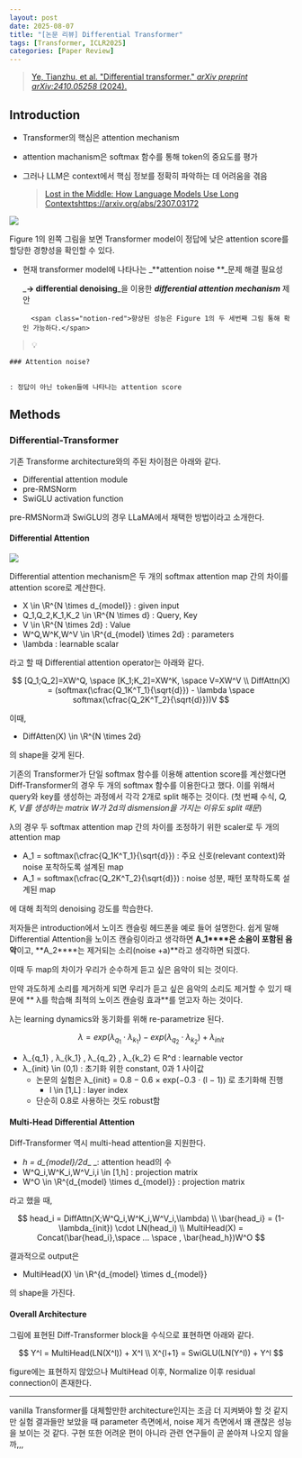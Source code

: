 ```yaml
---
layout: post
date: 2025-08-07
title: "[논문 리뷰] Differential Transformer"
tags: [Transformer, ICLR2025]
categories: [Paper Review]
---
```


> [Ye, Tianzhu, et al. "Differential transformer." ](https://arxiv.org/abs/2410.05258)[_arXiv preprint arXiv:2410.05258_](https://arxiv.org/abs/2410.05258)[ (2024).](https://arxiv.org/abs/2410.05258)



## Introduction

- Transformer의 핵심은 attention mechanism
- attention machanism은 softmax 함수를 통해 token의 중요도를 평가
- 그러나 LLM은 context에서 핵심 정보를 정확히 파악하는 데 어려움을 겪음

	> [Lost in the Middle: How Language Models Use Long Contextshttps://arxiv.org/abs/2307.03172](https://arxiv.org/abs/2307.03172)


![](https://prod-files-secure.s3.us-west-2.amazonaws.com/542b861c-36a8-4051-84e5-8804b6728dba/9083ea56-691a-4752-ae26-47f403431ac8/image.png?X-Amz-Algorithm=AWS4-HMAC-SHA256&X-Amz-Content-Sha256=UNSIGNED-PAYLOAD&X-Amz-Credential=ASIAZI2LB466ZEY34OIB%2F20250821%2Fus-west-2%2Fs3%2Faws4_request&X-Amz-Date=20250821T210053Z&X-Amz-Expires=3600&X-Amz-Security-Token=IQoJb3JpZ2luX2VjEK3%2F%2F%2F%2F%2F%2F%2F%2F%2F%2FwEaCXVzLXdlc3QtMiJGMEQCICf1nArEMTOwBStHJwjBbHgcbaCV48%2BG90sqd3%2F3zSgsAiA5eLCyRzMz1y9ZBWmCmBboCVOeHloiaHTS%2Fg11hjzWhyqIBAj2%2F%2F%2F%2F%2F%2F%2F%2F%2F%2F8BEAAaDDYzNzQyMzE4MzgwNSIMEkmIfRSUuoz7CyrzKtwDiJHq6brYUlGrZxjMYRricZwZ7gGC2Vlw6CmpAAwFPEluUs7flj0XNgdaiwx6VsaJjnKA6%2B1ilYXDBmM7TaJr2%2BTfIihlo5uHUYlmusxXF3di5swUbwi2aDk39tx0kXB0WrxZ1xkQLY5bfzH30XssnmjTsp0ooxB0ZKxRUNd0JJbDV6ZpUox7%2FxRnTxh5mwaT6GKnqFi2iG0RkRAdXKExv8oj6YazQGOqYax8Bsx%2BnJbpmCr%2Bcz56K5DRlMvntkrophzstMvvmYg6QRPPV10rrjnrP5rGGUceYzx01%2B981MxbBZLvsNePS7IbinNCMpx5IABRYFGiGFe9R4tH9Y%2FRiHIvF8kpXzllUOU7hh3dEEbqEugbEeJlwc6EyXYQgOUmyhVII0PYZD94OdIcf64C43fjxC9O3onBRYaiv3BSfFZMN5f7yckqfdKaCrluxPuHLnq8b46oBIk%2FpEXMu90zS0KgFesRvLbFxVPBz1WwNeO4BPESjivQ7HUhlGq3hbQiz2Mxwe3YgGC6ac%2B%2FCwmIoBmwWjjp%2BLhIpe0CnkLGlICHadQkQ3Koo1cf13AX6ZgcSVUnng%2BITerqU9sGRgzZ4CjIaWFpVDDlLFbufUxFOmQ%2FJ5fgPBvaVlPZNqIwsoyexQY6pgGs2PAvWqR2lk60WSRAHoHrheBfA04i0UImUIVM9aDMhHI9prdtgwGwy%2F5tZHuRVGDXWWRDQNjKy0Svn6s0pXWN8TtUYlPD0p9M6KgqG75mkc4DMx2LbG95lOHhjKdgeLaM%2FiuP9P6jSIgouQtRepObvkihJT4omFurzCFBd5XnG8hvfBpMb36CR8xBn3EguGcpY9lKUE%2BM9OGvtiupS65vIO548337&X-Amz-Signature=c23cb6ce457aea2e84ad8bc3b3c6cb9f9a9168fdae31ee9132f9a2fbf6bd11d3&X-Amz-SignedHeaders=host&x-amz-checksum-mode=ENABLED&x-id=GetObject)


Figure 1의 왼쪽 그림을 보면 Transformer model이 정답에 낮은 attention score를 할당한 경향성을 확인할 수 있다.

- 현재 transformer model에 나타나는 _**attention noise **_문제 해결 필요성

	_**→ differential denoising**_을 이용한 _**differential attention mechanism**_ 제안


		<span class="notion-red">향상된 성능은 Figure 1의 두 세번째 그림 통해 확인 가능하다.</span>


> 💡 


	### Attention noise?


	: 정답이 아닌 token들에 나타나는 attention score



## Methods



### Differential-Transformer


기존 Transforme architecture와의 주된 차이점은 아래와 같다.

- Differential attention module
- pre-RMSNorm
- SwiGLU activation function

pre-RMSNorm과 SwiGLU의 경우 LLaMA에서 채택한 방법이라고 소개한다.



#### Differential Attention


![](https://prod-files-secure.s3.us-west-2.amazonaws.com/542b861c-36a8-4051-84e5-8804b6728dba/116d70b2-1963-4810-9167-f4c7d8a06e8f/image.png?X-Amz-Algorithm=AWS4-HMAC-SHA256&X-Amz-Content-Sha256=UNSIGNED-PAYLOAD&X-Amz-Credential=ASIAZI2LB466ZEY34OIB%2F20250821%2Fus-west-2%2Fs3%2Faws4_request&X-Amz-Date=20250821T210053Z&X-Amz-Expires=3600&X-Amz-Security-Token=IQoJb3JpZ2luX2VjEK3%2F%2F%2F%2F%2F%2F%2F%2F%2F%2FwEaCXVzLXdlc3QtMiJGMEQCICf1nArEMTOwBStHJwjBbHgcbaCV48%2BG90sqd3%2F3zSgsAiA5eLCyRzMz1y9ZBWmCmBboCVOeHloiaHTS%2Fg11hjzWhyqIBAj2%2F%2F%2F%2F%2F%2F%2F%2F%2F%2F8BEAAaDDYzNzQyMzE4MzgwNSIMEkmIfRSUuoz7CyrzKtwDiJHq6brYUlGrZxjMYRricZwZ7gGC2Vlw6CmpAAwFPEluUs7flj0XNgdaiwx6VsaJjnKA6%2B1ilYXDBmM7TaJr2%2BTfIihlo5uHUYlmusxXF3di5swUbwi2aDk39tx0kXB0WrxZ1xkQLY5bfzH30XssnmjTsp0ooxB0ZKxRUNd0JJbDV6ZpUox7%2FxRnTxh5mwaT6GKnqFi2iG0RkRAdXKExv8oj6YazQGOqYax8Bsx%2BnJbpmCr%2Bcz56K5DRlMvntkrophzstMvvmYg6QRPPV10rrjnrP5rGGUceYzx01%2B981MxbBZLvsNePS7IbinNCMpx5IABRYFGiGFe9R4tH9Y%2FRiHIvF8kpXzllUOU7hh3dEEbqEugbEeJlwc6EyXYQgOUmyhVII0PYZD94OdIcf64C43fjxC9O3onBRYaiv3BSfFZMN5f7yckqfdKaCrluxPuHLnq8b46oBIk%2FpEXMu90zS0KgFesRvLbFxVPBz1WwNeO4BPESjivQ7HUhlGq3hbQiz2Mxwe3YgGC6ac%2B%2FCwmIoBmwWjjp%2BLhIpe0CnkLGlICHadQkQ3Koo1cf13AX6ZgcSVUnng%2BITerqU9sGRgzZ4CjIaWFpVDDlLFbufUxFOmQ%2FJ5fgPBvaVlPZNqIwsoyexQY6pgGs2PAvWqR2lk60WSRAHoHrheBfA04i0UImUIVM9aDMhHI9prdtgwGwy%2F5tZHuRVGDXWWRDQNjKy0Svn6s0pXWN8TtUYlPD0p9M6KgqG75mkc4DMx2LbG95lOHhjKdgeLaM%2FiuP9P6jSIgouQtRepObvkihJT4omFurzCFBd5XnG8hvfBpMb36CR8xBn3EguGcpY9lKUE%2BM9OGvtiupS65vIO548337&X-Amz-Signature=7c707b1eb206bcb16b563c8a3fd07401828305bbf892cad6128c95a3237b2430&X-Amz-SignedHeaders=host&x-amz-checksum-mode=ENABLED&x-id=GetObject)


Differential attention mechanism은 두 개의 softmax attention map 간의 차이를 attention score로 계산한다.

- X \in \R^{N \times d\_{model}} : given input
- Q\_1,Q\_2,K\_1,K\_2 \in \R^{N \times d} : Query, Key
- V \in \R^{N \times 2d} : Value
- W^Q,W^K,W^V \in \R^{d\_{model} \times 2d} : parameters
- \lambda : learnable scalar

라고 할 때 Differential attention operator는 아래와 같다.


$$
[Q_1;Q_2]=XW^Q, \space [K_1;K_2]=XW^K, \space V=XW^V \\
DiffAttn(X) = (softmax(\cfrac{Q_1K^T_1}{\sqrt{d}}) - \lambda \space softmax(\cfrac{Q_2K^T_2}{\sqrt{d}}))V
$$


이때,

- DiffAtten(X) \in \R^{N \times 2d}

의 shape을 갖게 된다.


기존의 Transformer가 단일 softmax 함수를 이용해 attention score를 계산했다면 Diff-Transformer의 경우 두 개의 softmax 함수를 이용한다고 했다. 이를 위해서 query와 key를 생성하는 과정에서 각각 2개로 split 해주는 것이다. <span class="notion-red">(첫 번째 수식, </span><span class="notion-red">_Q, K, V를 생성하는 matrix W가 2d의 dismension을 가지는 이유도 split 때문_</span><span class="notion-red">)</span>


 λ의 경우 두 softmax attention map 간의 차이를 조정하기 위한 scaler로 두 개의 attention map

- A\_1 = softmax(\cfrac{Q\_1K^T\_1}{\sqrt{d}}) : 주요 신호(relevant context)와 noise 포착하도록 설계된 map
- A\_1 = softmax(\cfrac{Q\_2K^T\_2}{\sqrt{d}}) : noise 성분, 패턴 포착하도록 설계된 map 

에 대해 최적의 denoising 강도를 학습한다.


저자들은 introduction에서 노이즈 캔슬링 헤드폰을 예로 들어 설명한다. 쉽게 말해 Differential Attention을 노이즈 캔슬링이라고 생각하면 **A\_1****은 소음이 포함된 음악**이고, **A\_2****는 제거되는 소리(noise +a)**라고 생각하면 되겠다. 


이때 두 map의 차이가 우리가 순수하게 듣고 싶은 음악이 되는 것이다. 


만약 과도하게 소리를 제거하게 되면 우리가 듣고 싶은 음악의 소리도 제거할 수 있기 때문에 ** λ를 학습해 최적의 노이즈 캔슬링 효과**를 얻고자 하는 것이다.


λ는 learning dynamics와 동기화를 위해 re-parametrize 된다.


$$
\lambda = exp(\lambda_{q_1} \cdot \lambda_{k_1}) - exp(\lambda_{q_2} \cdot \lambda_{k_2}) + \lambda_{init}
$$

- λ\_{q\_1} , λ\_{k\_1} , λ\_{q\_2} , λ\_{k\_2} ∈ R^d : learnable vector
- λ\_{init} \in (0,1) : 초기화 위한 constant, 0과 1 사이값
	- 논문의 실험은 λ\_{init} = 0.8 − 0.6 × exp(−0.3 · (l − 1)) 로 초기화해 진행
		- l \in [1,L] : layer index
	- 단순히 0.8로 사용하는 것도 robust함


#### **Multi-Head Differential Attention**


Diff-Transformer 역시 multi-head attention을 지원한다.

- _h = d\_{model}/2d__ _: attention head의 수
- W^Q\_i,W^K\_i,W^V\_i,i \in [1,h] : projection matrix
- W^O \in \R^{d\_{model} \times d\_{model}} : projection matrix

라고 했을 때,


$$
head_i = DiffAttn(X;W^Q_i,W^K_i,W^V_i,\lambda) \\
\bar{head_i} = (1-\lambda_{init}) \cdot LN(head_i) \\
MultiHead(X) = Concat(\bar{head_i},\space ... \space , \bar{head_h})W^O
$$


결과적으로 output은

- MultiHead(X) \in \R^{d\_{model} \times d\_{model}}

의 shape을 가진다.



#### Overall Architecture


그림에 표현된 Diff-Transformer block을 수식으로 표현하면 아래와 같다.


$$
Y^l = MultiHead(LN(X^l)) + X^l \\
X^{l+1} = SwiGLU(LN(Y^l)) + Y^l
$$


figure에는 표현하지 않았으나 MultiHead 이후, Normalize 이후 residual connection이 존재한다.


---


vanilla Transformer를 대체할만한 architecture인지는 조금 더 지켜봐야 할 것 같지만 실험 결과들만 보았을 때 parameter 측면에서, noise 제거 측면에서 꽤 괜찮은 성능을 보이는 것 같다. 구현 또한 어려운 편이 아니라 관련 연구들이 곧 쏟아져 나오지 않을까,,,

